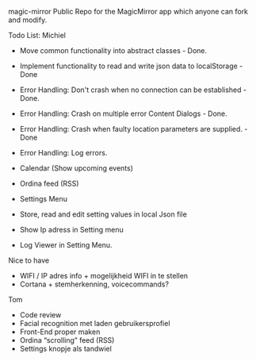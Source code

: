  magic-mirror
Public Repo for the MagicMirror app which anyone can fork and modify.

Todo List:
Michiel
* Move common functionality into abstract classes - Done.
* Implement functionality to read and write json data to localStorage - Done
* Error Handling: Don't crash when no connection can be established - Done.
* Error Handling: Crash on multiple error Content Dialogs - Done.
* Error Handling: Crash when faulty location parameters are supplied. - Done

* Error Handling: Log errors.
* Calendar (Show upcoming events)
* Ordina feed (RSS)
* Settings Menu
* Store, read and edit setting values in local Json file
* Show Ip adress in Setting menu
* Log Viewer in Setting Menu.

Nice to have
* WIFI / IP adres info + mogelijkheid WIFI in te stellen
* Cortana + stemherkenning, voicecommands?

Tom
* Code review
* Facial recognition met laden gebruikersprofiel
* Front-End proper maken
* Ordina “scrolling” feed (RSS)
* Settings knopje als tandwiel
